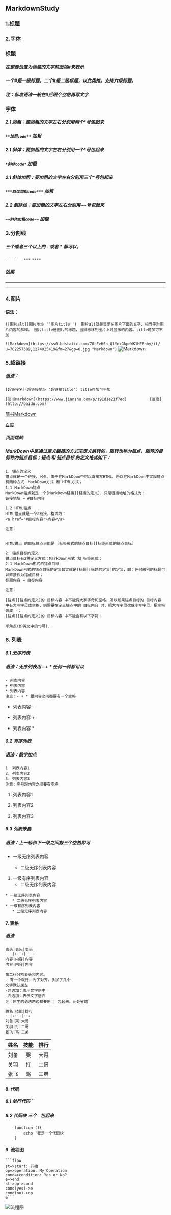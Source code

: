 ## MarkdownStudy
### [1.标题](#标题)
### [2.字体](#字体)

### 标题
##### 在想要设置为标题的文字前面加#来表示
##### 一个#是一级标题，二个#是二级标题，以此类推。支持六级标题。
##### 注：标准语法一般在#后跟个空格再写文字

### 字体

##### 2.1 加粗：要加粗的文字左右分别用两个*号包起来
##### `**加粗code**` **加粗**

##### 2.1 斜体：要加粗的文字左右分别用一个*号包起来
##### `*斜体code*` *加粗*

##### 2.1 斜体加粗：要加粗的文字左右分别用三个*号包起来
##### `***斜体加粗code***` ***加粗***

##### 2.2 删除线：要加粗的文字左右分别用~~号包起来
##### `~~斜体加粗code~~` ~~加粗~~

### 3.分割线

##### 三个或者三个以上的 - 或者 * 都可以。
`---` `----` `***` `****`
##### 效果
--- 
***
### 4.图片

#### 语法：

`![图片alt](图片地址 ''图片title'') 
 图片alt就是显示在图片下面的文字，相当于对图片内容的解释。
 图片title是图片的标题，当鼠标移到图片上时显示的内容。title可加可不加`
 
 `![Markdown](https://ss0.bdstatic.com/70cFvHSh_Q1YnxGkpoWK1HF6hhy/it/
  u=702257389,1274025419&fm=27&gp=0.jpg "Markdown")`
  ![Markdown](https://gss2.bdstatic.com/9fo3dSag_xI4khGkpoWK1HF6hhy/baike/w%3D268%3Bg%3D0/sign=79cf53f2074f78f0800b9df5410a6d68/00e93901213fb80ef9ceac7132d12f2eb938947d.jpg "Markdown")

### 5.超链接

##### 语法：
     
`[超链接名](超链接地址 "超链接title") title可加可不加`

`[简书Markdown](https://www.jianshu.com/p/191d1e21f7ed)         
 [百度](http://baidu.com)`
 
 [简书Markdown](https://www.jianshu.com/p/191d1e21f7ed)
 
 [百度](http://baidu.com)
 
 ##### 页面跳转
 ##### MarkDown中是通过定义链接的方式来定义跳转的，跳转也称为锚点，跳转的目标称为锚点目标；锚点 和 锚点目标 的定义格式如下：
 ```
 1. 锚点的定义
 锚点就是一个链接，另外，由于在MarkDown中可以直接写HTML，所以在MarkDown中实现锚点有两种方式：MarkDown方式 和 HTML方式；
 1.1 MarkDown锚点
 MarkDown锚点就是一个[MarkDown链接][链接的定义]，只是链接地址的格式为：
 链接地址 = #目标内容
 
 1.2 HTML锚点
 HTML锚点就是一个a链接，格式为：
 <a href="#目标内容">内容</a>
 
 注意：
 
 
 HTML锚点 的目标锚点只能是 [标签形式的锚点目标][标签形式的锚点目标]
 
 2. 锚点目标的定义
 锚点目标有2种定义方式：MarkDown形式 和 标签形式；
 2.1 MarkDown形式的锚点目标
 MarkDown形式的锚点目标的定义其实就是[标题][标题的定义]的定义，即：任何级别的标题可以直接作为锚点目标；
 标题内容 = 目标内容
 
 注意：
 
 [锚点][锚点的定义]的 目标内容 中不能有大家字母和空格，所以如果锚点目标的 目标内容 中有大写字母或空格，则需要在定义锚点中的 目标内容 时，把大写字母改成小写字母，把空格改成 -；
 [锚点][锚点的定义]的 目标内容 中不能含有以下字符：
 
 半角点(即英文中的句号).
 
 ```
 
 ### 6. 列表
 ##### 6.1 无序列表
 ##### 语法：无序列表用 - + * 任何一种都可以
```
- 列表内容
+ 列表内容
* 列表内容
注意：- + * 跟内容之间都要有一个空格
```
- 列表内容 -
+ 列表内容 +
* 列表内容 *

##### 6.2 有序列表
##### 语法：数字加点
```
1. 列表内容1
2. 列表内容2
3. 列表内容3
注意：序号跟内容之间要有空格
```
1. 列表内容1

2. 列表内容2

3. 列表内容3

##### 6.3 列表嵌套
##### 语法：上一级和下一级之间敲三个空格即可

 * 一级无序列表内容
   
    * 二级无序列表内容
         
 1. 一级有序列表内容
    * 二级无序列表内容
 ```
 * 一级无序列表内容
    * 二级无序列表内容
 * 一级有序列表内容
    * 二级无序列表内容
 ```
 #### 7. 表格
 ##### 语法
 ```
 表头|表头|表头
 ---|:--:|---:
 内容|内容|内容
 内容|内容|内容
 
 第二行分割表头和内容。
 - 有一个就行，为了对齐，多加了几个
 文字默认居左
 -两边加：表示文字居中
 -右边加：表示文字居右
 注：原生的语法两边都要用 | 包起来。此处省略
 
 姓名|技能|排行
 --|:--:|--:
 刘备|哭|大哥
 关羽|打|二哥
 张飞|骂|三弟
 ```
 姓名|技能|排行
 --|:--:|--:
 刘备|哭|大哥
 关羽|打|二哥
 张飞|骂|三弟

#### 8. 代码
##### 8.1 单行代码 ``
##### 8.2 代码块 三个 ` 包起来
```
    function (){
        echo '我是一个代码块'
    }
```         
 
#### 9. 流程图
```
```flow
st=>start: 开始
op=>operation: My Operation
cond=>condition: Yes or No?
e=>end
st->op->cond
cond(yes)->e
cond(no)->op
&```
```
![流程图](https://upload-images.jianshu.io/upload_images/6860761-9d9524ba31047696.png "流程图")